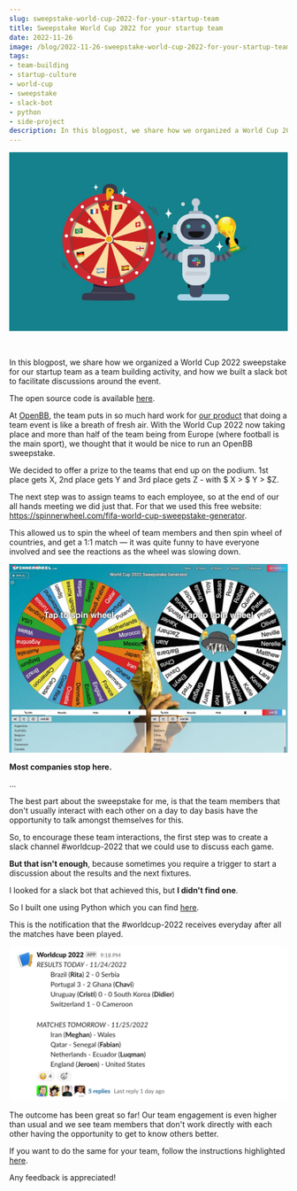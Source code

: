 ```yaml
---
slug: sweepstake-world-cup-2022-for-your-startup-team
title: Sweepstake World Cup 2022 for your startup team
date: 2022-11-26
image: /blog/2022-11-26-sweepstake-world-cup-2022-for-your-startup-team.png
tags:
- team-building
- startup-culture
- world-cup
- sweepstake
- slack-bot
- python
- side-project
description: In this blogpost, we share how we organized a World Cup 2022 sweepstake for our startup team as a team building activity, and how we built a slack bot to facilitate discussions around the event.
---
```




<p align="center">
    <img width="600" src="/blog/2022-11-26-sweepstake-world-cup-2022-for-your-startup-team.png"/>
</p>

<br />

In this blogpost, we share how we organized a World Cup 2022 sweepstake for our startup team as a team building activity, and how we built a slack bot to facilitate discussions around the event.

The open source code is available [here](https://github.com/DidierRLopes/worldcup2022-sweepstake-slackbot).

<!-- truncate -->

<div style={{borderTop: '1px solid #0088CC', margin: '1.5em 0'}} />

At [OpenBB](https://openbb.co/), the team puts in so much hard work for [our product](https://github.com/OpenBB-finance/OpenBBTerminal) that doing a team event is like a breath of fresh air. With the World Cup 2022 now taking place and more than half of the team being from Europe (where football is the main sport), we thought that it would be nice to run an OpenBB sweepstake.

We decided to offer a prize to the teams that end up on the podium. 1st place gets X, 2nd place gets Y and 3rd place gets Z - with $ X > $ Y > $Z.

The next step was to assign teams to each employee, so at the end of our all hands meeting we did just that. For that we used this free website: https://spinnerwheel.com/fifa-world-cup-sweepstake-generator.

This allowed us to spin the wheel of team members and then spin wheel of countries, and get a 1:1 match — it was quite funny to have everyone involved and see the reactions as the wheel was slowing down.

![image](/blog/2022-11-26-sweepstake-world-cup-2022-for-your-startup-team_1.png)

**Most companies stop here.**

...

The best part about the sweepstake for me, is that the team members that don't usually interact with each other on a day to day basis have the opportunity to talk amongst themselves for this.

So, to encourage these team interactions, the first step was to create a slack channel #worldcup-2022 that we could use to discuss each game.

**But that isn't enough**, because sometimes you require a trigger to start a discussion about the results and the next fixtures.

I looked for a slack bot that achieved this, but **I didn't find one**.

So I built one using Python which you can find [here](https://github.com/DidierRLopes/worldcup2022-sweepstake-slackbot).

This is the notification that the #worldcup-2022 receives everyday after all the matches have been played.

![image](/blog/2022-11-26-sweepstake-world-cup-2022-for-your-startup-team_2.png)

The outcome has been great so far! Our team engagement is even higher than usual and we see team members that don't work directly with each other having the opportunity to get to know others better.

If you want to do the same for your team, follow the instructions highlighted [here](https://github.com/DidierRLopes/worldcup2022-sweepstake-slackbot).

Any feedback is appreciated!
